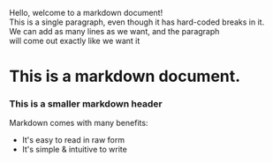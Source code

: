 Hello, welcome to a markdown document!  
This is a single paragraph, even though it has hard-coded breaks in it.  
We can add as many lines as we want, and the paragraph  
will come out exactly like we want it
  
# This is a markdown document.
### This is a smaller markdown header
Markdown comes with many benefits:
* It's easy to read in raw form  
* It's simple & intuitive to write